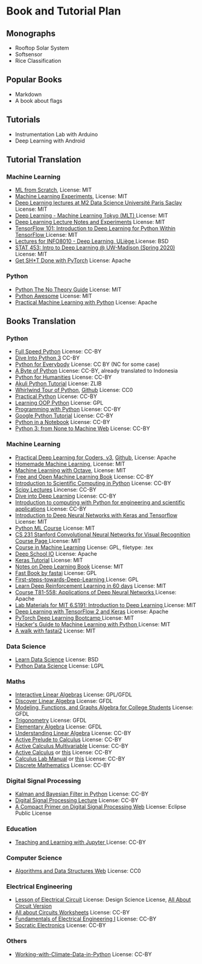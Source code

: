 # Book and Tutorial Plan

## Monographs

* Rooftop Solar System
* Softsensor
* Rice Classification

## Popular Books

* Markdown
* A book about flags

## Tutorials

* Instrumentation Lab with Arduino
* Deep Learning with Android

## Tutorial Translation

### Machine Learning

* [ML from Scratch](https://github.com/eriklindernoren/ML-From-Scratch#supervised-learning), License: MIT
* [Machine Learning Experiments](https://github.com/trekhleb/machine-learning-experiments), License: MIT
* [Deep Learning lectures at M2 Data Science Université Paris Saclay ](https://github.com/m2dsupsdlclass/lectures-labs) License: MIT
* [Deep Learning - Machine Learning Tokyo \(MLT\) ](https://github.com/Machine-Learning-Tokyo/DL-workshop-series) License: MIT
* [Deep Learning Lecture Notes and Experiments](https://github.com/roatienza/Deep-Learning-Experiments) License: MIT
* [TensorFlow 101: Introduction to Deep Learning for Python Within TensorFlow ](https://github.com/serengil/tensorflow-101) License: MIT
* [Lectures for INFO8010 - Deep Learning, ULiège ](https://github.com/glouppe/info8010-deep-learning) License: BSD
* [STAT 453: Intro to Deep Learning @ UW-Madison \(Spring 2020\) ](https://github.com/rasbt/stat453-deep-learning-ss20) License: MIT
* [Get SH\*T Done with PyTorch](https://github.com/curiousily/Getting-Things-Done-with-Pytorch) License: Apache

### Python

* [Python The No Theory Guide](https://github.com/iArunava/Python-TheNoTheoryGuide) License: MIT
* [Python Awesome](https://github.com/gautam1858/python-awesome) License: MIT
* [Practical Machine Learning with Python](https://github.com/dipanjanS/practical-machine-learning-with-python) License: Apache

## Books Translation

### Python

* [Full Speed Python](https://github.com/joaoventura/full-speed-python/releases/) License: CC-BY
* [Dive Into Python 3](https://diveintopython3.net/) CC-BY
* [Python for Everybody](https://www.py4e.com/book) License: CC BY \(NC for some case\)
* [A Byte of Python](https://python.swaroopch.com/) License: CC-BY, already translated to Indonesia
* [Python for Humanities](https://www.karsdorp.io/python-course/) License: CC-BY
* [Akuli Python Tutorial](https://github.com/Akuli/python-tutorial) License: ZLIB
* [Whirlwind Tour of Python](https://nbviewer.jupyter.org/github/jakevdp/WhirlwindTourOfPython/blob/master/Index.ipynb), [Github](https://github.com/jakevdp/WhirlwindTourOfPython) License: CC0
* [Practical Python](https://github.com/dabeaz-course/practical-python) License: CC-BY
* [Learning OOP Python](https://github.com/josharsh/Learning-Object-Oriented-Python) License: GPL
* [Programming with Python](https://swcarpentry.github.io/python-novice-inflammation/index.html) License: CC-BY
* [Google Python Tutorial](https://developers.google.com/edu/python/) License: CC-BY
* [Python in a Notebook](https://github.com/leriomaggio/python-in-a-notebook) License: CC-BY
* [Python 3: from None to Machine ](https://github.com/AstroMatt/book-python) [Web](https://python.astrotech.io/) License: CC-BY

### Machine Learning

* [Practical Deep Learning for Coders, v3](https://course.fast.ai/), [Github](https://github.com/fastai/course-v3), License: Apache
* [Homemade Machine Learning](https://github.com/trekhleb/homemade-machine-learning), License: MIT
* [Machine Learning with Octave](https://github.com/trekhleb/machine-learning-octave), License: MIT
* [Free and Open Machine Learning Book](https://freeandopenmachinelearning.readthedocs.io/en/latest/#) License: CC-BY
* [Introduction to Scientific Computing in Python](https://github.com/jrjohansson/scientific-python-lectures) License: CC-BY
* [Scipy Lectures](http://scipy-lectures.org/) Lincense: CC-BY
* [Dive into Deep Learning](http://d2l.ai/) License: CC-BY
* [Introduction to computing with Python for engineering and scientific applications](https://github.com/CambridgeEngineering/PartIA-Computing-Michaelmas) License: CC-BY
* [Introduction to Deep Neural Networks with Keras and Tensorflow ](https://github.com/leriomaggio/deep-learning-keras-tensorflow) License: MIT
* [Python ML Course](https://github.com/leriomaggio/python-ml-course) License: MIT
* [CS 231 Stanford Convolutional Neural Networks for Visual Recognition](https://github.com/cs231n/cs231n.github.io) [Course Page ](http://vision.stanford.edu/teaching/cs231n/syllabus.html) License: MIT
* [Course in Machine Learning](https://github.com/hal3/ciml/) License: GPL, filetype: .tex
* [Deep School IO](https://github.com/sachinruk/deepschool.io) License: Apache
* [Keras Tutorial](https://github.com/jfsantos/keras-tutorial) License: MIT
* [Notes on Deep Learning Book](https://github.com/hadrienj/deepLearningBook-Notes) License: MIT
* [Fast Book by fastai](https://github.com/fastai/fastbook) License: GPL
* [First-steps-towards-Deep-Learning ](https://github.com/vaibhawvipul/First-steps-towards-Deep-Learning) License: GPL
* [Learn Deep Reinforcement Learning in 60 days](https://github.com/andri27-ts/Reinforcement-Learning) License: MIT
* [Course T81-558: Applications of Deep Neural Networks ](https://github.com/jeffheaton/t81_558_deep_learning) License: Apache
* [Lab Materials for MIT 6.S191: Introduction to Deep Learning ](https://github.com/aamini/introtodeeplearning) License: MIT
* [Deep Learning with TensorFlow 2 and Keras](https://github.com/ageron/tf2_course) License: Apache
* [PyTorch Deep Learning Bootcamp ](https://github.com/QuantScientist/Deep-Learning-Boot-Camp) License: MIT
* [Hacker's Guide to Machine Learning with Python ](https://github.com/curiousily/Deep-Learning-For-Hackers) License: MIT
* [A walk with fastai2](https://github.com/muellerzr/Practical-Deep-Learning-for-Coders-2.0) License: MIT

### Data Science

* [Learn Data Science](https://github.com/nborwankar/LearnDataScience) License: BSD
* [Python Data Science](https://github.com/leriomaggio/python-data-science) License: LGPL

### Maths

* [Interactive Linear Algebras](https://textbooks.math.gatech.edu/ila/index.html) License: GPL/GFDL
* [Discover Linear Algebra](https://sites.ualberta.ca/~jsylvest/books/dla.html) License: GFDL
* [Modeling, Functions, and Graphs Algebra for College Students](https://yoshiwarabooks.org/mfg/) License: GFDL
* [Trigonometry](https://yoshiwarabooks.org/trig/) License: GFDL
* [Elementary Algebra](https://yoshiwarabooks.org/elem-alg/) License: GFDL
* [Understanding Linear Algebra](http://merganser.math.gvsu.edu/david/linear.algebra/ula/ula/ula.html)  License: CC-BY
* [Active Prelude to Calculus](https://activecalculus.org/APC.html) License: CC-BY
* [Active Calculus Multivariable](https://activecalculus.org/ACM.html) License: CC-BY
* [Active Calculus](https://activecalculus.org//ACS.html) or [this](https://activecalculus.org/single/frontmatter.html) License: CC-BY
* [Calculus Lab Manual](https://spaces.pcc.edu/display/MS/Calculus+Lab+Manuals) or [this](https://spot.pcc.edu/math/clm/clm.html) License: CC-BY
* [Discrete Mathematics](http://discrete.openmathbooks.org/dmoi3.html) License: CC-BY

### Digital Signal Processing

* [Kalman and Bayesian Filter in Python](https://github.com/rlabbe/Kalman-and-Bayesian-Filters-in-Python) License: CC-BY
* [Digital Signal Processing Lecture](https://github.com/spatialaudio/digital-signal-processing-lecture) License: CC-BY
* [A Compact Primer on Digital Signal Processing ](https://github.com/jackschaedler/circles-sines-signals) [Web](https://jackschaedler.github.io/circles-sines-signals/) License: Eclipse Public License

### Education

* [Teaching and Learning with Jupyter ](https://jupyter4edu.github.io/jupyter-edu-book/) License: CC-BY

### Computer Science

* [Algorithms and Data Structures ](https://github.com/Bradfield/algos) [Web](https://bradfieldcs.com/algos/) License: CC0

### Electrical Engineering

* [Lesson of Electrical Circuit](https://www.ibiblio.org/kuphaldt/electricCircuits/) License: Design Science License, [All About Circuit Version](https://www.allaboutcircuits.com/textbook/)
* [All about Circuits Worksheets](https://www.allaboutcircuits.com/worksheets/) License: CC-BY
* [Fundamentals of Electrical Engineering I](https://open.umn.edu/opentextbooks/textbooks/fundamentals-of-electrical-engineering-1) License: CC-BY
* [Socratic Electronics](http://www.ibiblio.org/kuphaldt/socratic/index.html) License: CC-BY

### Others

* [Working-with-Climate-Data-in-Python](https://github.com/MarieHofmann/Working-with-Climate-Data-in-Python) License: CC-BY

